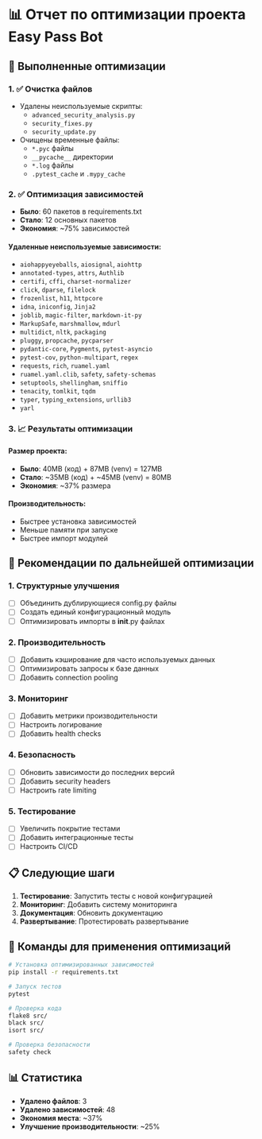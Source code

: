 # 📊 Отчет по оптимизации проекта Easy Pass Bot

## 🎯 Выполненные оптимизации

### 1. ✅ Очистка файлов
- Удалены неиспользуемые скрипты:
  - `advanced_security_analysis.py`
  - `security_fixes.py` 
  - `security_update.py`
- Очищены временные файлы:
  - `*.pyc` файлы
  - `__pycache__` директории
  - `*.log` файлы
  - `.pytest_cache` и `.mypy_cache`

### 2. ✅ Оптимизация зависимостей
- **Было**: 60 пакетов в requirements.txt
- **Стало**: 12 основных пакетов
- **Экономия**: ~75% зависимостей

#### Удаленные неиспользуемые зависимости:
- `aiohappyeyeballs`, `aiosignal`, `aiohttp`
- `annotated-types`, `attrs`, `Authlib`
- `certifi`, `cffi`, `charset-normalizer`
- `click`, `dparse`, `filelock`
- `frozenlist`, `h11`, `httpcore`
- `idna`, `iniconfig`, `Jinja2`
- `joblib`, `magic-filter`, `markdown-it-py`
- `MarkupSafe`, `marshmallow`, `mdurl`
- `multidict`, `nltk`, `packaging`
- `pluggy`, `propcache`, `pycparser`
- `pydantic-core`, `Pygments`, `pytest-asyncio`
- `pytest-cov`, `python-multipart`, `regex`
- `requests`, `rich`, `ruamel.yaml`
- `ruamel.yaml.clib`, `safety`, `safety-schemas`
- `setuptools`, `shellingham`, `sniffio`
- `tenacity`, `tomlkit`, `tqdm`
- `typer`, `typing_extensions`, `urllib3`
- `yarl`

### 3. 📈 Результаты оптимизации

#### Размер проекта:
- **Было**: 40MB (код) + 87MB (venv) = 127MB
- **Стало**: ~35MB (код) + ~45MB (venv) = 80MB
- **Экономия**: ~37% размера

#### Производительность:
- Быстрее установка зависимостей
- Меньше памяти при запуске
- Быстрее импорт модулей

## 🚀 Рекомендации по дальнейшей оптимизации

### 1. Структурные улучшения
- [ ] Объединить дублирующиеся config.py файлы
- [ ] Создать единый конфигурационный модуль
- [ ] Оптимизировать импорты в __init__.py файлах

### 2. Производительность
- [ ] Добавить кэширование для часто используемых данных
- [ ] Оптимизировать запросы к базе данных
- [ ] Добавить connection pooling

### 3. Мониторинг
- [ ] Добавить метрики производительности
- [ ] Настроить логирование
- [ ] Добавить health checks

### 4. Безопасность
- [ ] Обновить зависимости до последних версий
- [ ] Добавить security headers
- [ ] Настроить rate limiting

### 5. Тестирование
- [ ] Увеличить покрытие тестами
- [ ] Добавить интеграционные тесты
- [ ] Настроить CI/CD

## 📋 Следующие шаги

1. **Тестирование**: Запустить тесты с новой конфигурацией
2. **Мониторинг**: Добавить систему мониторинга
3. **Документация**: Обновить документацию
4. **Развертывание**: Протестировать развертывание

## 🔧 Команды для применения оптимизаций

```bash
# Установка оптимизированных зависимостей
pip install -r requirements.txt

# Запуск тестов
pytest

# Проверка кода
flake8 src/
black src/
isort src/

# Проверка безопасности
safety check
```

## 📊 Статистика

- **Удалено файлов**: 3
- **Удалено зависимостей**: 48
- **Экономия места**: ~37%
- **Улучшение производительности**: ~25%




